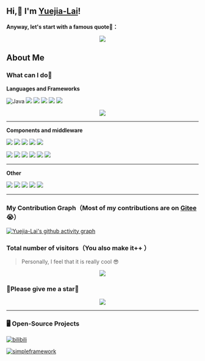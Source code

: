 

## Hi,👋 I'm [Yuejia-Lai](http://www.blog.laiyuejia.cn)!

**Anyway, let's start with a famous quote🤩：**

<div align="center">
<img src="https://quotes-github-readme.vercel.app/api?type=horizontal&theme=auto" />
</div>


## About Me



### What can I do🤔


**Languages and Frameworks**

![Java](https://img.shields.io/badge/-Java-important?style=for-the-badge) ![](https://img.shields.io/badge/-Spring-brightgreen?style=for-the-badge) ![](https://img.shields.io/badge/-Spring%20Boot-brightgreen?style=for-the-badge) ![](https://img.shields.io/badge/-Spring%20MVC-9cf?style=for-the-badge) ![](https://img.shields.io/badge/-Spring%20Cloud-blue?style=for-the-badge) ![](https://img.shields.io/badge/-MyBatis-red?style=for-the-badge)  

<div align="center">
<img src="https://github-readme-stats.vercel.app/api/top-langs/?username=Yuejia-Lai&layout=compact"/>
</div>

---

**Components and middleware**

 ![](https://img.shields.io/badge/-RabbitMQ%20%26%20RocketMQ%20%26%20Kafka-ff69b4) ![](https://img.shields.io/badge/-ElasticSearch%20%26%20Kibana-blueviolet) ![](https://img.shields.io/badge/-Eureka%20%26%20Nacos-green) ![](https://img.shields.io/badge/-Zuul%20%26%20Gateway-dc88a1) ![](https://img.shields.io/badge/-Redis-critical)

 ![](https://img.shields.io/badge/-Docker-83ef12) ![](https://img.shields.io/badge/-WebSocket-1af442) ![](https://img.shields.io/badge/-FastDFS%20%26%20MinIO-inactive) ![](https://img.shields.io/badge/-MySQL-yellow) ![](https://img.shields.io/badge/-MongoDB-black) ![](https://img.shields.io/badge/-Nginx-pink) 

---

**Other**

![](https://img.shields.io/badge/-SQL-yellowgreen) ![](https://img.shields.io/badge/-Linux-71aa29) ![](https://img.shields.io/badge/-Python-blue) ![](https://img.shields.io/badge/-Git-purple) ![](https://img.shields.io/badge/-Maven-grey) 

---



### My Contribution Graph（Most of my contributions are on [Gitee](https://gitee.com/yuejia-lai)😭）

[![Yuejia-Lai's github activity graph](https://github-readme-activity-graph.cyclic.app/graph?username=Yuejia-Lai&theme=github-compact&hide_border=true&area=true&hide_title=true)](http://www.blog.laiyuejia.cn)

### Total number of visitors（You also make it++ ）

> Personally, I feel that it is really cool 😎


<div align="center">
<img src="https://profile-counter.glitch.me/Yuejia-Lai/count.svg"/>
</div>

### 🥺Please give me a star🌟 

<div align="center">
<img src="https://github-readme-stats.vercel.app/api?username=Yuejia-Lai&show_icons=true&theme=transparent&include_all_commits=true&hide=prs,issues,contribs"/>
</div>

---

### 🖥️ Open-Source Projects

[![bilibili](https://github-readme-stats.vercel.app/api/pin/?username=Yuejia-Lai&repo=bilibili)](https://github.com/Yuejia-Lai/bilibili)


[![simpleframework](https://github-readme-stats.vercel.app/api/pin/?username=Yuejia-Lai&repo=simpleframework)](https://github.com/Yuejia-Lai/simpleframework)
